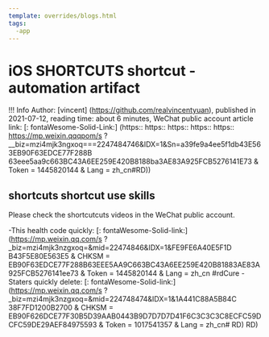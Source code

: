 ```yaml
---
template: overrides/blogs.html
tags:
  -app
---
```


# iOS SHORTCUTS shortcut -automation artifact

!!! Info
    Author: [vincent] (https://github.com/realvincentyuan), published in 2021-07-12, reading time: about 6 minutes, WeChat public account article link: [: fontaWesome-Solid-Link:] (https:: https:: https:: https:: https:: https://mp.weixin.qqqpom/s ?__biz=mzi4mjk3ngxoq===2247484746&IDX=1&Sn=a39fe9a4ee5f1db43E563EB90F63EDCE77F288B 63eee5aa9c663BC43A6EE259E420B8188ba3AE83A925FCB5276141E73 & Token = 1445820144 & Lang = zh_cn#RD))

## shortcuts shortcut use skills

Please check the shortcutcuts videos in the WeChat public account.

-This health code quickly: [: fontaWesome-Solid-link:] (https://mp.weixin.qq.com/s ?_biz=mzi4mjk3nzgxoq=&mid=22474846&IDX=1&FE9FE6A40E5F1D B43F5E80E563E5 & CHKSM = EB90F63EDCE77F288B63EEE5AA9C663BC43A6EE259E420B81883AE83A925FCB5276141ee73 & Token = 1445820144 & Lang = zh_cn #rdCure
-Staters quickly delete: [: fontaWesome-Solid-link:] (https://mp.weixin.qq.com/s ?_biz=mzi4mjk3nzgxoq=&mid=224748474&IDX=1&1A441C88A5B84C 38F7FD1200B2700 & CHKSM = EB90F626DCE77F30B5D39AAB0443B9D7D7D7D41F6C3C3C3C8ECFC59DCFC59DE29AEF84975593 & Token = 1017541357 & Lang = zh_cn# RD)
RD)